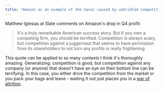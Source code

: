 ```yaml
---
title: "Amazon as an example of the havoc caused by unbridled competition"
---
```


Matthew Iglesias at Slate comments on Amazon's drop in Q4 profit:

> It's a truly remarkable American success story. But if you own a  competing firm, you should be terrified. Competition is always scary,  but competition against a juggernaut that seems to have permission from  its shareholders to not turn any profits is really frightening.

This quote can be applied to so many contexts I think it's thoroughly amazing. Generalizing: competition is good, but competition against any company (or anyone) that doesn't have an eye on their bottom line can be terrifying. In this case, you either drive the competition from the market or you pack your bags and leave - waiting it out just places you in a [war of attrition](http://en.wikipedia.org/wiki/Attrition_warfare).
